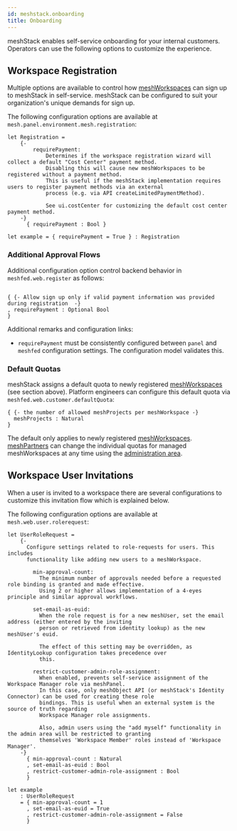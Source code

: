 ```yaml
---
id: meshstack.onboarding
title: Onboarding
---
```


meshStack enables self-service onboarding for your internal customers. Operators can use the following options to customize the experience.

## Workspace Registration

Multiple options are available to control how [meshWorkspaces](meshcloud.workspace.md) can sign up to meshStack in
self-service. meshStack can be configured to suit your organization's unique demands for sign up.

<!--snippet:mesh.panel.environment.mesh.registration-->

The following configuration options are available at `mesh.panel.environment.mesh.registration`:
<!--DOCUSAURUS_CODE_TABS-->
<!--Dhall Type-->
```dhall
let Registration =
    {-
        requirePayment:
            Determines if the workspace registration wizard will collect a default "Cost Center" payment method.
            Disabling this will cause new meshWorkspaces to be registered without a payment method.
            This is useful if the meshStack implementation requires users to register payment methods via an external
            process (e.g. via API createLimitedPaymentMethod).

            See ui.costCenter for customizing the default cost center payment method.
    -}
      { requirePayment : Bool }
```
<!--Example-->
```dhall
let example = { requirePayment = True } : Registration
```
<!--END_DOCUSAURUS_CODE_TABS-->

### Additional Approval Flows

Additional configuration option control backend behavior in `meshfed.web.register` as follows:

```dhall

{ {- Allow sign up only if valid payment information was provided during registration  -}
, requirePayment : Optional Bool
}
```

Additional remarks and configuration links:

- `requirePayment` must be consistently configured between `panel` and `meshfed` configuration settings. The configuration model validates this.

### Default Quotas

meshStack assigns a default quota to newly registered [meshWorkspaces](meshcloud.workspace.md) (see section above). Platform engineers can configure this default quota via `meshfed.web.customer.defaultQuota`:

```dhall
{ {- the number of allowed meshProjects per meshWorkspace -}
  meshProjects : Natural
}
```

The default only applies to newly registered [meshWorkspaces](meshcloud.workspace.md). [meshPartners](administration.index.md) can change the individual quotas for managed meshWorkspaces at any time using the [administration area](administration.workspaces.md#workspace-quota-management).


## Workspace User Invitations

When a user is invited to a workspace there are several configurations to customize this invitation flow which is explained below.


<!--snippet:mesh.web.user.rolerequest-->

The following configuration options are available at `mesh.web.user.rolerequest`:
<!--DOCUSAURUS_CODE_TABS-->
<!--Dhall Type-->
```dhall
let UserRoleRequest =
    {-
      Configure settings related to role-requests for users. This includes
      functionality like adding new users to a meshWorkspace.

        min-approval-count:
          The minimum number of approvals needed before a requested role binding is granted and made effective.
          Using 2 or higher allows implementation of a 4-eyes principle and similar approval workflows.

        set-email-as-euid:
          When the role request is for a new meshUser, set the email address (either entered by the inviting
          person or retrieved from identity lookup) as the new meshUser's euid.

          The effect of this setting may be overridden, as IdentityLookup configuration takes precedence over
          this.

        restrict-customer-admin-role-assignment:
          When enabled, prevents self-service assignment of the Workspace Manager role via meshPanel.
          In this case, only meshObject API (or meshStack's Identity Connector) can be used for creating these role
          bindings. This is useful when an external system is the source of truth regarding
          Workspace Manager role assignments.

          Also, admin users using the "add myself" functionality in the admin area will be restricted to granting
          themselves 'Workspace Member' roles instead of 'Workspace Manager'.
    -}
      { min-approval-count : Natural
      , set-email-as-euid : Bool
      , restrict-customer-admin-role-assignment : Bool
      }
```
<!--Example-->
```dhall
let example
    : UserRoleRequest
    = { min-approval-count = 1
      , set-email-as-euid = True
      , restrict-customer-admin-role-assignment = False
      }
```
<!--END_DOCUSAURUS_CODE_TABS-->
